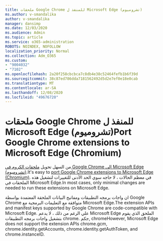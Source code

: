 ```yaml
---
title: ملحقات Google Chrome للمنفذ ل Microsoft Edge (تشروميوم)
ms.author: v-smandalika
author: v-smandalika
manager: dansimp
ms.date: 12/03/2020
ms.audience: Admin
ms.topic: article
ms.service: o365-administration
ROBOTS: NOINDEX, NOFOLLOW
localization_priority: Normal
ms.collection: Adm_O365
ms.custom:
- "9004032"
- "7102"
ms.openlocfilehash: 2a20f258cbcbca7c8db4e38c52464fefb1b6f39d
ms.sourcegitcommit: 38c87ed786dda7181562492d5d2e7ef0e18e0cab
ms.translationtype: MT
ms.contentlocale: ar-SA
ms.lasthandoff: 12/08/2020
ms.locfileid: "49676720"
---
```

# <a name="port-google-chrome-extensions-to-microsoft-edge-chromium"></a><span data-ttu-id="1cd62-102">ملحقات Google Chrome للمنفذ ل Microsoft Edge (تشروميوم)</span><span class="sxs-lookup"><span data-stu-id="1cd62-102">Port Google Chrome extensions to Microsoft Edge (Chromium)</span></span>

<span data-ttu-id="1cd62-103">من السهل تحويل [ملحقات الكروم في Google Chrome إلى Microsoft Edge (تشروميوم)](https://docs.microsoft.com/microsoft-edge/extensions-chromium/developer-guide/port-chrome-extension).</span><span class="sxs-lookup"><span data-stu-id="1cd62-103">It's easy to [port Google Chrome extensions to Microsoft Edge (Chromium)](https://docs.microsoft.com/microsoft-edge/extensions-chromium/developer-guide/port-chrome-extension).</span></span> <span data-ttu-id="1cd62-104">في معظم الحالات ، لا حاجه سوي الحد الأدنى للتغييرات لتشغيل هذه الملحقات في Microsoft Edge.</span><span class="sxs-lookup"><span data-stu-id="1cd62-104">In most cases, only minimal changes are needed to run these extensions on Microsoft Edge.</span></span>

<span data-ttu-id="1cd62-105">ان واجات برمجه التطبيقات ومفاتيح البيانات الملحقة المعتمدة بواسطة Google Chrome متوافقة مع التعليمات البرمجية مع Microsoft Edge.</span><span class="sxs-lookup"><span data-stu-id="1cd62-105">The extension APIs and manifest keys supported by Google Chrome are code-compatible with Microsoft Edge.</span></span> <span data-ttu-id="1cd62-106">علي الرغم من ذلك ، لا يدعم Microsoft Edge الملحق الذي يقوم بتشغيل واجات برمجه التطبيقات chrome. جكم, chrome</span><span class="sxs-lookup"><span data-stu-id="1cd62-106">However, Microsoft Edge does not support the extension APIs chrome.gcm, chrome.identity.getAccounts, chrome.identity.getAuthToken, and chrome.instanceID.</span></span>